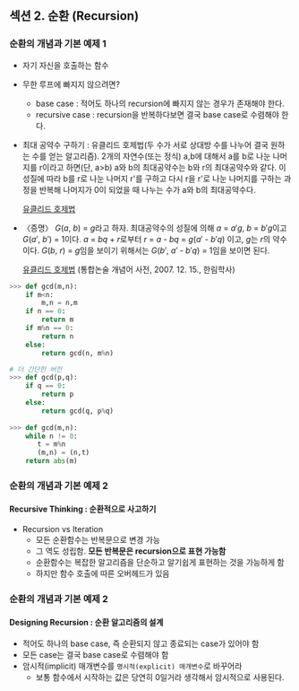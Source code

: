 ## 섹션 2. 순환 (Recursion)

### 순환의 개념과 기본 예제 1

- 자기 자신을 호출하는 함수
- 무한 루프에 빠지지 않으려면?
  - base case : 적어도 하나의 recursion에 빠지지 않는 경우가 존재해야 한다.
  - recursive case : recursion을 반복하다보면 결국 base case로 수렴해야 한다.

- 최대 공약수 구하기 : 유클리드 호제법(두 수가 서로 상대방 수를 나누어 결국 원하는 수를 얻는 알고리즘). 2개의 자연수(또는 정식) a,b에 대해서 a를 b로 나눈 나머지를 r이라고 하면(단, a>b) a와 b의 최대공약수는 b와 r의 최대공약수와 같다. 이 성질에 따라 b를 r로 나눈 나머지 r'를 구하고 다시 r을 r'로 나눈 나머지를 구하는 과정을 반복해 나머지가 0이 되었을 때 나누는 수가 a와 b의 최대공약수다.

  [유클리드 호제법](https://ko.wikipedia.org/wiki/%EC%9C%A0%ED%81%B4%EB%A6%AC%EB%93%9C_%ED%98%B8%EC%A0%9C%EB%B2%95)

- 〈증명〉
  *G*(*a*, *b*) = *g*라고 하자. 최대공약수의 성질에 의해 *a* = *a*′*g*, *b* = *b*′*g*이고 *G*(*a*′, *b*′) = 1이다.
  *a* = *bq* + *r*로부터 *r* = *a* - *bq* = *g*(*a*′ - *b*′*q*) 이고, *g*는 *r*의 약수이다.
  *G*(*b*, *r*) = *g*임을 보이기 위해서는 *G*(*b*′, *a*′ - *b*′*q*) = 1임을 보이면 된다.

  [유클리드 호제법](https://terms.naver.com/entry.nhn?docId=2073670) (통합논술 개념어 사전, 2007. 12. 15., 한림학사)

```python
>>> def gcd(m,n):
	if m<n:
		m,n = n,m
    if n == 0:
        return m
	if m%n == 0:
		return n
	else:
		return gcd(n, m%n)

# 더 간단한 버전	
>>> def gcd(p,q):
	if q == 0:
		return p
	else:
		return gcd(q, p%q)
    
>>> def gcd(m,n):
    while n != 0:
       t = m%n
       (m,n) = (n,t)
    return abs(m)

```





### 순환의 개념과 기본 예제 2

#### Recursive Thinking : 순환적으로 사고하기

- Recursion vs Iteration
  - 모든 순환함수는 반복문으로 변경 가능
  - 그 역도 성립함. **모든 반복문은 recursion으로 표현 가능함**
  - 순환함수는 복잡한 알고리즘을 단순하고 알기쉽게 표현하는 것을 가능하게 함
  - 하지만 함수 호출에 따른 오버헤드가 있음



### 순환의 개념과 기본 예제 2

#### Designing Recursion : 순환 알고리즘의 설계

- 적어도 하나의 base case, 즉 순환되지 않고 종료되는 case가 있어야 함
- 모든 case는 결국 base case로 수렴해야 함
- 암시적(implicit) 매개변수를 `명시적(explicit) 매개변수`로 바꾸어라
  - 보통 함수에서 시작하는 값은 당연히 0일거라 생각해서 암시적으로 사용된다.